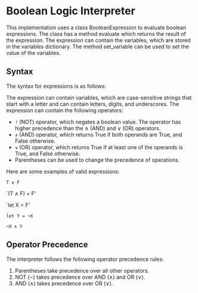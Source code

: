# Boolean Logic Interpreter

This implementation uses a class BooleanExpression to evaluate boolean expressions.
The class has a method evaluate which returns the result of the expression. The expression can contain the variables, which are stored in the variables dictionary.
The method set_variable can be used to set the value of the variables.

## Syntax

The syntax for expressions is as follows:

The expression can contain variables, which are case-sensitive strings that start with a letter and can contain letters, digits, and underscores.
The expression can contain the following operators:

- `!` (NOT) operator, which negates a boolean value. The operator has higher precedence than the ∧ (AND) and ∨ (OR) operators.
- `∧` (AND) operator, which returns True if both operands are True, and False otherwise.
- `∨` (OR) operator, which returns True if at least one of the operands is True, and False otherwise.
- Parentheses can be used to change the precedence of operations.

Here are some examples of valid expressions:

`T ∨ F`

`(T ∧ F) = F'

`let X = F'

`let Y = ¬X`

`¬X ∧ Y`

## Operator Precedence

The interpreter follows the following operator precedence rules:

1. Parentheses take precedence over all other operators.
2. NOT (¬) takes precedence over AND (∧) and OR (∨).
3. AND (∧) takes precedence over OR (∨).
